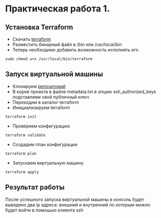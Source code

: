 # Практическая работа 1.

## Установка Terraform

- Скачать [terraform](https://hashicorp-releases.yandexcloud.net/terraform/)
- Разместить бинарный файл в /bin или /usr/local/bin
- Теперь необходимо добавить возможность исполнять его 
```
sudo chmod u+x /usr/local/bin/terraform
```

## Запуск виртуальной машины

- Клонируем [репозиторий](https://gitlab.praktikum-services.ru/std-026-35/infrastucture)
- В корне проекта в файле metadata.txt в опцию ssh_authorized_keys подставляем свой публичный ключ
- Переходим в каталог terraform
- Инициализируем terraform
```
terraform init
```
- Проверяем конфигурацию
```
terraform validate
```
- Создадим план конфигурации
```
terraform plan
```
- Запускаем виртуальную машину
```
terraform apply
```

## Результат работы
После успешного запуска виртуальной машины в консоль будет выведено два ip адреса: внешний и внутренний
по которым можно будет войти в помошью клиента ssh





